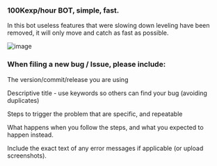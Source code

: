 ### 100Kexp/hour BOT, simple, fast.
In this bot useless features that were slowing down leveling have been removed, it will only move and catch as fast as possible.


![image](https://cloud.githubusercontent.com/assets/5583580/17251158/d8acf59a-55a7-11e6-8af3-72b471563e12.png)


### When filing a new bug / Issue, please include:

 The version/commit/release you are using

 Descriptive title - use keywords so others can find your bug (avoiding duplicates)

 Steps to trigger the problem that are specific, and repeatable

 What happens when you follow the steps, and what you expected to happen instead.

 Include the exact text of any error messages if applicable (or upload screenshots).

